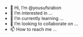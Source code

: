 - 👋 Hi, I’m @yousufsrabon
- 👀 I’m interested in ...
- 🌱 I’m currently learning ...
- 💞️ I’m looking to collaborate on ...
- 📫 How to reach me ...

<!---
yousufsrabon/yousufsrabon is a ✨ special ✨ repository because its `README.md` (this file) appears on your GitHub profile.
You can click the Preview link to take a look at your changes.
--->

